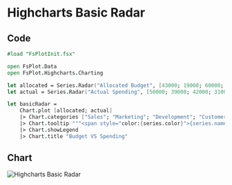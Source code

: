Highcharts Basic Radar
======================

Code
----

```fsharp
#load "FsPlotInit.fsx"

open FsPlot.Data
open FsPlot.Highcharts.Charting

let allocated = Series.Radar("Allocated Budget", [43000; 19000; 60000; 35000; 17000; 10000])
let actual = Series.Radar("Actual Spending", [50000; 39000; 42000; 31000; 26000; 14000])

let basicRadar =
    Chart.plot [allocated; actual]
    |> Chart.categories ["Sales"; "Marketing"; "Development"; "Customer Support"; "Information Technology"; "Administration"]
    |> Chart.tooltip """<span style="color:{series.color}">{series.name}: <b>${point.y:,.0f}</b><br/>"""
    |> Chart.showLegend
    |> Chart.title "Budget VS Spending"
```
Chart
-----

![Highcharts Basic Radar](https://raw.github.com/TahaHachana/FsPlot/master/screenshots/HighchartsBasicRadar.PNG)